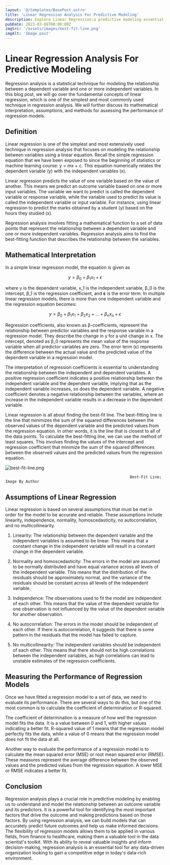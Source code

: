 ```yaml
---
layout: '@/templates/BasePost.astro'
title: 'Linear Regression Analysis For Predictive Modeling'
description: Explore Linear Regression:a predictive modeling essential. Unveil principles and maths briefly. Decode coefficients, intercept, and errors. Vital for nuanced predictions and decisions.
pubDate: 2023-03-06T00:00:00Z
imgSrc: '/assets/images/best-fit-line.png'
imgAlt: 'Image post'
---
```


# Linear Regression Analysis For Predictive Modeling

Regression analysis is a statistical technique for modeling the relationship between a dependent variable and one or more independent variables. In this blog post, we will go over the fundamental concepts of linear regression, which is one of the simplest and most commonly used technique in regression analysis. We will further discuss its mathematical interpretation, assumptions, and methods for assessing the performance of regression models.

## Definition

Linear regression is one of the simplest and most extensively used technique in regression analysis that focuses on modeling the relationship between variables using a linear equation. Recall the simple regression equation that we have been exposed to since the beginning of statistics or machine learning course: y = mx + c. This equation numerically relates the dependent variable (y) with the independent variables (x). 

Linear regression predicts the value of one variable based on the value of another. This means we predict an outcome variable based on one or more input variables. The variable we want to predict is called the dependent variable or response variable, while the variable used to predict its value is called the independent variable or input variable. For instance, using linear regression to predict the marks obtained by a student (y) based on the hours they studied (x).

Regression analysis involves fitting a mathematical function to a set of data points that represent the relationship between a dependent variable and one or more independent variables. Regression analysis aims to find the best-fitting function that describes the relationship between the variables.

## **Mathematical Interpretation**

In a simple linear regression model, the equation is given as

$$
y = \beta_0 + \beta_1x_1 + \epsilon
$$

where y is the dependent variable, x_1 is the independent variable, β_0 is the intercept, β_1 is the regression coefficient, and **ε** is the error term. In multiple linear regression models, there is more than one independent variable and the regression equation becomes:

$$
y = \beta_0 + \beta_1x_1 + \beta_2x_2 + ... + \beta_nx_n + \epsilon
$$

Regression coefficients, also known as β-coefficients, represent the relationship between predictor variables and the response variable in a regression model. They describe the change in y for a unit change in x. The intercept, denoted as β_0 represents the mean value of the response variable when all predictor variables are zero. The error term (ε) represents the difference between the actual value and the predicted value of the dependent variable in a regression model.

The interpretation of regression coefficients is essential to understanding the relationship between the independent and dependent variables. A positive regression coefficient indicates a positive relationship between the independent variable and the dependent variable, implying that as the independent variable increases, so does the dependent variable. A negative coefficient denotes a negative relationship between the variables, where an increase in the independent variable results in a decrease in the dependent variable.

Linear regression is all about finding the best-fit line. The best-fitting line is the line that minimizes the sum of the squared differences between the observed values of the dependent variable and the predicted values from the regression equation. In other words, it is the line that is closest to all of the data points. To calculate the best-fitting line, we can use the method of least squares. This involves finding the values of the intercept and regression coefficient that minimize the sum of the squared differences between the observed values and the predicted values from the regression equation.

![best-fit-line.png](Linear%20Regression%20Analysis%20For%20Predictive%20Modeling%20c0b16abb559047a080ed80794788ed70/best-fit_line.png)

                                                           Best-Fit Line; Image By Author

## Assumptions of Linear Regression

Linear regression is based on several assumptions that must be met in order for the model to be accurate and reliable. These assumptions include linearity, independence, normality, homoscedasticity, no autocorrelation, and no multicollinearity.

1. Linearity: The relationship between the dependent variable and the independent variables is assumed to be linear. This means that a constant change in the independent variable will result in a constant change in the dependent variable.

2. Normality and homoscedasticity: The errors in the model are assumed to be normally distributed and have equal variance across all levels of the independent variable. This means that the distribution of the residuals should be approximately normal, and the variance of the residuals should be constant across all levels of the independent variable.

3. Independence: The observations used to fit the model are independent of each other. This means that the value of the dependent variable for one observation is not influenced by the value of the dependent variable for another observation.

4. No autocorrelation: The errors in the model should be independent of each other. If there is autocorrelation, it suggests that there is some pattern in the residuals that the model has failed to capture.

5. No multicollinearity: The independent variables should be independent of each other. This means that there should not be high correlations between the independent variables, as high correlations can lead to unstable estimates of the regression coefficients.

## Measuring the Performance of Regression Models

Once we have fitted a regression model to a set of data, we need to evaluate its performance. There are several ways to do this, but one of the most common is to calculate the coefficient of determination or R-squared.

The coefficient of determination is a measure of how well the regression model fits the data. It is a value between 0 and 1, with higher values indicating a better fit. R-squared value of 1 means that the regression model perfectly fits the data, while a value of 0 means that the regression model does not fit the data at all.

Another way to evaluate the performance of a regression model is to calculate the mean squared error (MSE) or root mean squared error (RMSE). These measures represent the average difference between the observed values and the predicted values from the regression equation. A lower MSE or RMSE indicates a better fit.

## Conclusion

Regression analysis plays a crucial role in predictive modeling by enabling us to understand and model the relationship between an outcome variable and its predictors. It is a powerful tool for identifying the most important factors that drive the outcome and making predictions based on those factors. By using regression analysis, we can build models that can accurately predict future outcomes and help us make informed decisions. The flexibility of regression models allows them to be applied in various fields, from finance to healthcare, making them a valuable tool in the data scientist's toolkit. With its ability to reveal valuable insights and inform decision-making, regression analysis is an essential tool for any data-driven organization looking to gain a competitive edge in today's data-rich environment.